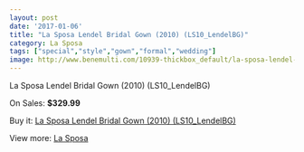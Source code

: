 ```yaml
---
layout: post
date: '2017-01-06'
title: "La Sposa Lendel Bridal Gown (2010) (LS10_LendelBG)"
category: La Sposa
tags: ["special","style","gown","formal","wedding"]
image: http://www.benemulti.com/10939-thickbox_default/la-sposa-lendel-bridal-gown-2010-ls10lendelbg.jpg
---
```

La Sposa Lendel Bridal Gown (2010) (LS10_LendelBG)

On Sales: **$329.99**
<a href="https://www.benemulti.com/en/la-sposa/4087-la-sposa-lendel-bridal-gown-2010-ls10lendelbg.html"><amp-img layout="responsive" width="600" height="600" src="//www.benemulti.com/10939-thickbox_default/la-sposa-lendel-bridal-gown-2010-ls10lendelbg.jpg" alt="La Sposa Lendel Bridal Gown (2010) (LS10_LendelBG) 0" /></a>
<a href="https://www.benemulti.com/en/la-sposa/4087-la-sposa-lendel-bridal-gown-2010-ls10lendelbg.html"><amp-img layout="responsive" width="600" height="600" src="//www.benemulti.com/10941-thickbox_default/la-sposa-lendel-bridal-gown-2010-ls10lendelbg.jpg" alt="La Sposa Lendel Bridal Gown (2010) (LS10_LendelBG) 1" /></a>
<a href="https://www.benemulti.com/en/la-sposa/4087-la-sposa-lendel-bridal-gown-2010-ls10lendelbg.html"><amp-img layout="responsive" width="600" height="600" src="//www.benemulti.com/10940-thickbox_default/la-sposa-lendel-bridal-gown-2010-ls10lendelbg.jpg" alt="La Sposa Lendel Bridal Gown (2010) (LS10_LendelBG) 2" /></a>

Buy it: [La Sposa Lendel Bridal Gown (2010) (LS10_LendelBG)](https://www.benemulti.com/en/la-sposa/4087-la-sposa-lendel-bridal-gown-2010-ls10lendelbg.html "La Sposa Lendel Bridal Gown (2010) (LS10_LendelBG)")

View more: [La Sposa](https://www.benemulti.com/en/38-la-sposa "La Sposa")